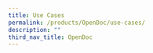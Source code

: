 ```yaml
---
title: Use Cases
permalink: /products/OpenDoc/use-cases/
description: ""
third_nav_title: OpenDoc
---
```

